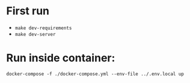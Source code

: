 # First run
  * `make dev-requirements`
  * `make dev-server`
  

# Run inside container:
  `docker-compose -f ./docker-compose.yml --env-file ../.env.local up`

